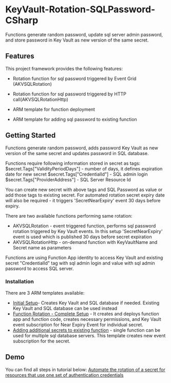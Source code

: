 # KeyVault-Rotation-SQLPassword-CSharp

Functions generate random password, update sql server admin password, and store password in Key Vault as new version of the same secret.

## Features

This project framework provides the following features:

* Rotation function for sql password triggered by Event Grid (AKVSQLRotation)

* Rotation function for sql password triggered by HTTP call(AKVSQLRotationHttp)

* ARM template for function deployment

* ARM template for adding sql password  to existing function


## Getting Started

Functions generate random password, adds password Key Vault as new version of the same secret and updates password in SQL database.

Functions require following information stored in secret as tags:
$secret.Tags["ValidityPeriodDays"] - number of days, it defines expiration date for new secret
$secret.Tags["CredentialId"] - SQL admin login
$secret.Tags["ProviderAddress"] - SQL Server Resource Id

You can create new secret with above tags and SQL Password as value or add those tags to existing secret. For automated rotation secret expiry date will also be required - it triggers 'SecretNearExpiry' event 30 days before expiry.

There are two available functions performing same rotation:

* AKVSQLRotation - event triggered function, performs sql password rotation triggered by Key Vault events. In this setup 'SecretNearExpiry' event is used which is published 30 days before secret expiration
* AKVSQLRotationHttp - on-demand function with KeyVaultName and Secret name as parameters

Functions are using Function App identity to access Key Vault and existing secret "CredentialId" tag with sql admin login and value with sql admin password to access SQL server.

### Installation

There are 3 ARM templates available:

* [Initial Setup](https://github.com/Azure-Samples/KeyVault-Rotation-SQLPassword-Csharp/tree/main/ARM-Templates#inital-setup)- Creates Key Vault and SQL database if needed. Existing Key Vault and SQL database  can be used instead
* [Function Rotation - Complete Setup](https://github.com/Azure-Samples/KeyVault-Rotation-SQLPassword-Csharp/tree/main/ARM-Templates#azure-sql-password-rotation-functions) - It creates and deploys function app and function code, creates necessary permissions, and Key Vault event subscription for Near Expiry Event for individual secret.
* [Adding additional secrets to existing function](https://github.com/Azure-Samples/KeyVault-Rotation-SQLPassword-Csharp/tree/main/ARM-Templates#add-event-subscription-to-existing-functions) - single function can be used for multiple sql database servers. This template creates new event subscription for the secret.

## Demo

You can find all steps in tutorial below:
[Automate the rotation of a secret for resources that use one set of authentication credentials](https://docs.microsoft.com/azure/key-vault/secrets/tutorial-rotation)
